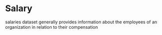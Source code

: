 # Salary
salaries dataset generally provides information about the employees of an organization in relation to their compensation
